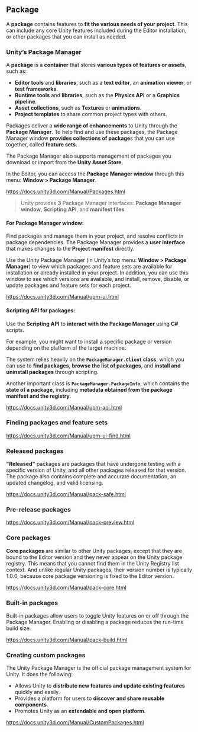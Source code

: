 ## Package 
A **package** contains features to **fit the various needs of your project**. This can include any core Unity features included during the Editor installation, or other packages that you can install as needed.

### Unity’s Package Manager
A **package** is a **container** that stores **various types of features or assets**, such as:

- **Editor tools** and **libraries**, such as a **text editor**, an **animation viewer**, or **test frameworks**.
- **Runtime tools** and **libraries**, such as the **Physics API** or a **Graphics pipeline**.
- **Asset collections**, such as **Textures** or **animations**.
- **Project templates** to share common project types with others.

Packages deliver a **wide range of enhancements** to Unity through the **Package Manager**. To help find and use these packages, the Package Manager window **provides collections of package**s that you can use together, called **feature sets**.

The Package Manager also supports management of packages you download or import from the **Unity Asset Store**.

In the Editor, you can access the **Package Manager window** through this menu: **Window > Package Manager**.


https://docs.unity3d.com/Manual/Packages.html

> Unity provides **3** Package Manager interfaces:   **Package Manager window**, **Scripting API**, and **manifest files**.

#### For Package Manager window:
Find packages and manage them in your project, and resolve conflicts in package dependencies. The Package Manager provides a **user interface** that makes changes to the **Project manifest** directly.

Use the Unity Package Manager (in Unity’s top menu: **Window > Package Manager**) to view which packages and feature sets are available for installation or already installed in your project. In addition, you can use this window to see which versions are available, and install, remove, disable, or update packages and feature sets for each project.
 
https://docs.unity3d.com/Manual/upm-ui.html


#### Scripting API for packages:
Use the **Scripting API** to **interact with the Package Manager** using **C#** scripts.

For example, you might want to install a specific package or version depending on the platform of the target machine.

The system relies heavily on the **`PackageManager.Client` class**, which you can use to **find packages**, **browse the list of packages**, and **install and uninstall packages** through scripting.

Another important class is **`PackageManager.PackageInfo`**, which contains the **state of a package,** including **metadata obtained from the package manifest and the registry**.

https://docs.unity3d.com/Manual/upm-api.html


### Finding packages and feature sets
https://docs.unity3d.com/Manual/upm-ui-find.html

### Released packages
**"Released"** packages are packages that have undergone testing with a specific version of Unity, and all other packages released for that version. The package also contains complete and accurate documentation, an updated changelog, and valid licensing.

https://docs.unity3d.com/Manual/pack-safe.html

### Pre-release packages
https://docs.unity3d.com/Manual/pack-preview.html


### Core packages
**Core packages** are similar to other Unity packages, except that they are bound to the Editor version and they never appear on the Unity package registry. This means that you cannot find them in the Unity Registry list context. And unlike regular Unity packages, their version number is typically 1.0.0, because core package versioning is fixed to the Editor version.

https://docs.unity3d.com/Manual/pack-core.html


### Built-in packages
Built-in packages allow users to toggle Unity features on or off through the Package Manager. Enabling or disabling a package reduces the run-time build size. 

https://docs.unity3d.com/Manual/pack-build.html


### Creating custom packages
The Unity Package Manager is the official package management system for Unity. It does the following:

- Allows Unity to **distribute new features and update existing features** quickly and easily.
- Provides a platform for users to **discover and share reusable components**.
- Promotes Unity as an **extendable and open platform**.


https://docs.unity3d.com/Manual/CustomPackages.html


